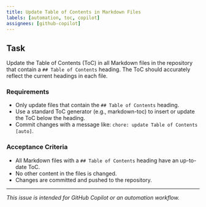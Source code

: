 ```yaml
---
title: Update Table of Contents in Markdown Files
labels: [automation, toc, copilot]
assignees: [github-copilot]
---
```


## Task

Update the Table of Contents (ToC) in all Markdown files in the repository that contain a `## Table of Contents` heading. The ToC should accurately reflect the current headings in each file.

### Requirements
- Only update files that contain the `## Table of Contents` heading.
- Use a standard ToC generator (e.g., markdown-toc) to insert or update the ToC below the heading.
- Commit changes with a message like: `chore: update Table of Contents [auto]`.

### Acceptance Criteria
- All Markdown files with a `## Table of Contents` heading have an up-to-date ToC.
- No other content in the files is changed.
- Changes are committed and pushed to the repository.

---

_This issue is intended for GitHub Copilot or an automation workflow._
